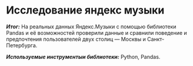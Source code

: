# Исследование яндекс музыки

***Итог:*** На реальных данных Яндекс.Музыки c помощью библиотеки Pandas и её возможностей проверили данные и сравнили поведение и предпочтения пользователей двух столиц — Москвы и Санкт-Петербурга.

***Используемые инструментыи библиотеки:*** Python, Pandas. 

 
